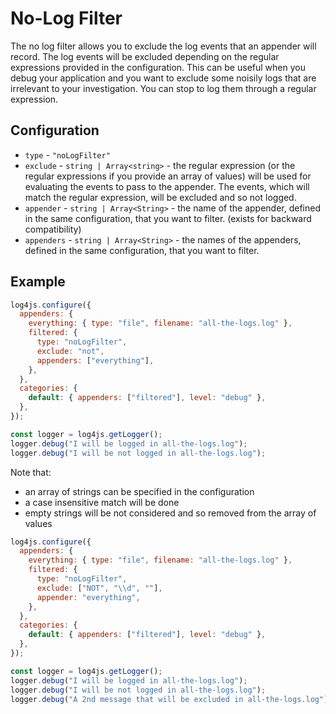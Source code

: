 # No-Log Filter

The no log filter allows you to exclude the log events that an appender will record.
The log events will be excluded depending on the regular expressions provided in the configuration.
This can be useful when you debug your application and you want to exclude some noisily logs that are irrelevant to your investigation.
You can stop to log them through a regular expression.

## Configuration

- `type` - `"noLogFilter"`
- `exclude` - `string | Array<string>` - the regular expression (or the regular expressions if you provide an array of values) will be used for evaluating the events to pass to the appender. The events, which will match the regular expression, will be excluded and so not logged.
- `appender` - `string | Array<String>` - the name of the appender, defined in the same configuration, that you want to filter. (exists for backward compatibility)
- `appenders` - `string | Array<String>` - the names of the appenders, defined in the same configuration, that you want to filter.

## Example

```javascript
log4js.configure({
  appenders: {
    everything: { type: "file", filename: "all-the-logs.log" },
    filtered: {
      type: "noLogFilter",
      exclude: "not",
      appenders: ["everything"],
    },
  },
  categories: {
    default: { appenders: ["filtered"], level: "debug" },
  },
});

const logger = log4js.getLogger();
logger.debug("I will be logged in all-the-logs.log");
logger.debug("I will be not logged in all-the-logs.log");
```

Note that:

- an array of strings can be specified in the configuration
- a case insensitive match will be done
- empty strings will be not considered and so removed from the array of values

```javascript
log4js.configure({
  appenders: {
    everything: { type: "file", filename: "all-the-logs.log" },
    filtered: {
      type: "noLogFilter",
      exclude: ["NOT", "\\d", ""],
      appender: "everything",
    },
  },
  categories: {
    default: { appenders: ["filtered"], level: "debug" },
  },
});

const logger = log4js.getLogger();
logger.debug("I will be logged in all-the-logs.log");
logger.debug("I will be not logged in all-the-logs.log");
logger.debug("A 2nd message that will be excluded in all-the-logs.log");
```
